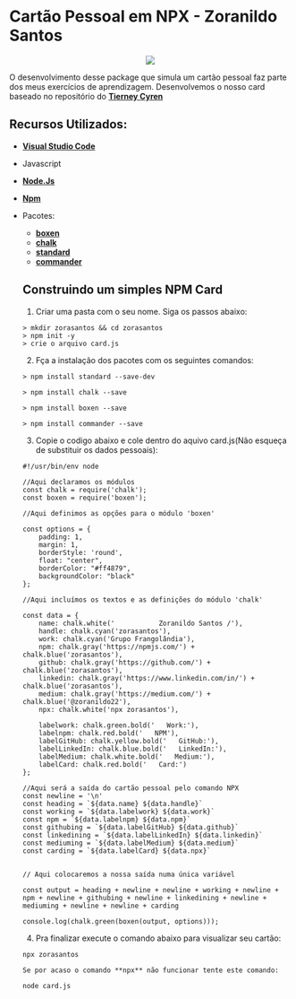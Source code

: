 # Cartão Pessoal em NPX - Zoranildo Santos

<p align="center">
  <img src="https://res.cloudinary.com/doampncx5/image/upload/v1561809783/Capturar.png"/>  
</p>

O desenvolvimento desse package que simula um cartão pessoal faz parte dos meus exercícios de aprendizagem. Desenvolvemos o nosso card baseado 
no repositório do **[Tierney Cyren](https://twitter.com/bitandbang)**

## Recursos Utilizados:

- **[Visual Studio Code](http://bit.ly/2KoflJH)**
- Javascript
- **[Node.Js](https://nodejs.org/en/)**
- **[Npm](https://www.npmjs.com/)**
- Pacotes:
    - **[boxen](https://www.npmjs.com/package/boxen)**
    - **[chalk](https://www.npmjs.com/package/chalk)**
    - **[standard](https://www.npmjs.com/package/standard)**
    - **[commander](https://www.npmjs.com/package/commander)**
    
    ## Construindo um simples NPM Card
    
    1. Criar uma pasta com o seu nome. Siga os passos abaixo:
    
    ```  
    > mkdir zorasantos && cd zorasantos
    > npm init -y
    > crie o arquivo card.js
    ```
    2. Fça a instalação dos pacotes com os seguintes comandos:
    
    ```
    > npm install standard --save-dev
    ```

    ```
    > npm install chalk --save
    ```

    ```
    > npm install boxen --save
    ```

    ```
    > npm install commander --save
    ```
    3. Copie o codigo abaixo e cole dentro do aquivo card.js(Não esqueça de substituir os dados pessoais):
    ```
    #!/usr/bin/env node

    //Aqui declaramos os módulos
    const chalk = require('chalk');
    const boxen = require('boxen');

    //Aqui definimos as opções para o módulo 'boxen'

    const options = {
        padding: 1,
        margin: 1,
        borderStyle: 'round',
        float: "center",
        borderColor: "#ff4879",
        backgroundColor: "black"
    };

    //Aqui incluímos os textos e as definições do módulo 'chalk'

    const data = {
        name: chalk.white('           Zoranildo Santos /'),
        handle: chalk.cyan('zorasantos'),
        work: chalk.cyan('Grupo Frangolândia'),
        npm: chalk.gray('https://npmjs.com/') + chalk.blue('zorasantos'),
        github: chalk.gray('https://github.com/') + chalk.blue('zorasantos'),
        linkedin: chalk.gray('https://www.linkedin.com/in/') + chalk.blue('zorasantos'),
        medium: chalk.gray('https://medium.com/') + chalk.blue('@zoranildo22'),
        npx: chalk.white('npx zorasantos'),

        labelwork: chalk.green.bold('   Work:'),
        labelnpm: chalk.red.bold('   NPM'),
        labelGitHub: chalk.yellow.bold('   GitHub:'),
        labelLinkedIn: chalk.blue.bold('   LinkedIn:'),
        labelMedium: chalk.white.bold('   Medium:'),
        labelCard: chalk.red.bold('   Card:')
    };

    //Aqui será a saída do cartão pessoal pelo comando NPX
    const newline = '\n'
    const heading = `${data.name} ${data.handle}`
    const working = `${data.labelwork} ${data.work}`
    const npm = `${data.labelnpm} ${data.npm}`
    const githubing = `${data.labelGitHub} ${data.github}`
    const linkedining = `${data.labelLinkedIn} ${data.linkedin}`
    const mediuming = `${data.labelMedium} ${data.medium}`
    const carding = `${data.labelCard} ${data.npx}`


    // Aqui colocaremos a nossa saída numa única variável

    const output = heading + newline + newline + working + newline + npm + newline + githubing + newline + linkedining + newline + mediuming + newline + newline + carding

    console.log(chalk.green(boxen(output, options)));
    ```
    4. Pra finalizar execute o comando abaixo para visualizar seu cartão:
    
    ```
    npx zorasantos
    ```
      
      Se por acaso o comando **npx** não funcionar tente este comando:
    
    ```
    node card.js
    ```
    
